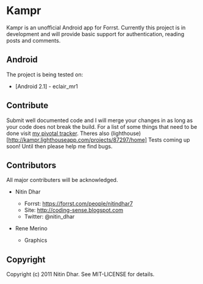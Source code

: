 Kampr
=====
Kampr is an unofficial Android app for Forrst. Currently this project is in development and will provide basic support for authentication, reading posts and comments.

Android
-------
The project is being tested on:

* [Android 2.1] - eclair_mr1

Contribute
------------
Submit well documented code and I will merge your changes in
as long as your code does not break the build. For a list of some things that need
to be done visit [my pivotal tracker](https://www.pivotaltracker.com/projects/413087).
Theres also (lighthouse)[http://kampr.lighthouseapp.com/projects/87297/home]
Tests coming up soon! Until then please help me find bugs.
 
Contributors
------------
All major contributers will be acknowledged.

- Nitin Dhar

  - Forrst: https://forrst.com/people/nitindhar7
  - Site: http://coding-sense.blogspot.com
  - Twitter: @nitin_dhar

- Rene Merino

  - Graphics

Copyright
---------
Copyright (c) 2011 Nitin Dhar. See MIT-LICENSE for details.